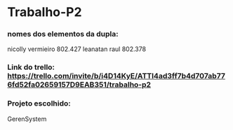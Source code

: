 # Trabalho-P2

### nomes dos elementos da dupla: 
nicolly vermieiro 802.427
leanatan raul 802.378

### Link do trello: https://trello.com/invite/b/i4D14KyE/ATTI4ad3ff7b4d707ab776fd52fa02659157D9EAB351/trabalho-p2

### Projeto escolhido:
GerenSystem
